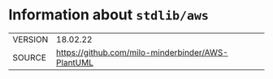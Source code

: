 <!---
Do not edit: autogenerated by script from INFO file
-->

# Information about `stdlib/aws`
|||
|-|-|
| VERSION | 18.02.22 |
| SOURCE | https://github.com/milo-minderbinder/AWS-PlantUML |
